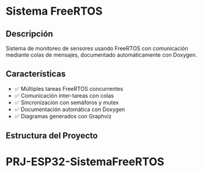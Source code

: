 # Sistema FreeRTOS

## Descripción
Sistema de monitoreo de sensores usando FreeRTOS con comunicación mediante colas de mensajes, documentado automáticamente con Doxygen.

## Características
- ✅ Múltiples tareas FreeRTOS concurrentes
- ✅ Comunicación inter-tareas con colas
- ✅ Sincronización con semáforos y mutex
- ✅ Documentación automática con Doxygen
- ✅ Diagramas generados con Graphviz

## Estructura del Proyecto
# PRJ-ESP32-SistemaFreeRTOS
